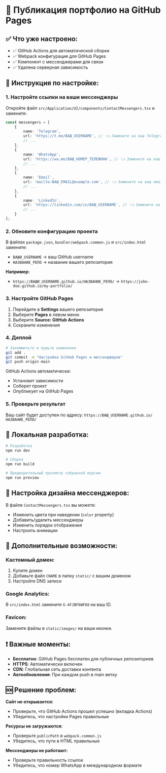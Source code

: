 # 🚀 Публикация портфолио на GitHub Pages

## ✅ Что уже настроено:

- ✅ GitHub Actions для автоматической сборки
- ✅ Webpack конфигурация для GitHub Pages
- ✅ Компонент с мессенджерами для связи
- ✅ Удалена серверная зависимость

## 📝 Инструкция по настройке:

### 1. **Настройте ссылки на ваши мессенджеры**

Откройте файл `src/Application/UI/components/ContactMessengers.tsx` и замените:

```typescript
const messengers = [
    {
        name: 'Telegram',
        url: 'https://t.me/ВАШ_USERNAME', // 👈 Замените на ваш Telegram
        // ...
    },
    {
        name: 'WhatsApp',
        url: 'https://wa.me/ВАШ_НОМЕР_ТЕЛЕФОНА', // 👈 Замените на ваш номер (формат: 79001234567)
        // ...
    },
    {
        name: 'Email',
        url: 'mailto:ВАШ_EMAIL@example.com', // 👈 Замените на ваш email
        // ...
    },
    {
        name: 'LinkedIn',
        url: 'https://linkedin.com/in/ВАШ_USERNAME', // 👈 Замените на ваш LinkedIn
        // ...
    }
];
```

### 2. **Обновите конфигурацию проекта**

В файлах `package.json`, `bundler/webpack.common.js` и `src/index.html` замените:

- `ВАШИ_USERNAME` → ваш GitHub username
- `НАЗВАНИЕ_РЕПО` → название вашего репозитория

**Например:**
- `https://ВАШИ_USERNAME.github.io/НАЗВАНИЕ_РЕПО/` → `https://john-doe.github.io/my-portfolio/`

### 3. **Настройте GitHub Pages**

1. Перейдите в **Settings** вашего репозитория
2. Выберите **Pages** в левом меню
3. Выберите **Source: GitHub Actions**
4. Сохраните изменения

### 4. **Деплой**

```bash
# Закоммитьте и пушьте изменения
git add .
git commit -m "Настройка GitHub Pages и мессенджеров"
git push origin main
```

GitHub Actions автоматически:
- Установит зависимости
- Соберет проект
- Опубликует на GitHub Pages

### 5. **Проверьте результат**

Ваш сайт будет доступен по адресу:
`https://ВАШ_USERNAME.github.io/НАЗВАНИЕ_РЕПО/`

## 🔧 Локальная разработка:

```bash
# Разработка
npm run dev

# Сборка
npm run build

# Предварительный просмотр собранной версии
npm run preview
```

## 🎨 Настройка дизайна мессенджеров:

В файле `ContactMessengers.tsx` вы можете:
- Изменить цвета при наведении (`color` property)
- Добавить/удалить мессенджеры
- Изменить порядок отображения
- Настроить анимации

## 🌟 Дополнительные возможности:

### Кастомный домен:
1. Купите домен
2. Добавьте файл `CNAME` в папку `static/` с вашим доменом
3. Настройте DNS записи

### Google Analytics:
В `src/index.html` замените `G-4FJBF6WF60` на ваш ID.

### Favicon:
Замените файлы в `static/images/` на ваши иконки.

## ❗ Важные моменты:

- **Бесплатно**: GitHub Pages бесплатен для публичных репозиториев
- **HTTPS**: Автоматически включен
- **CDN**: Глобальная сеть доставки контента
- **Автообновления**: При каждом push в main ветку

## 🆘 Решение проблем:

**Сайт не открывается:**
- Проверьте, что GitHub Actions прошел успешно (вкладка Actions)
- Убедитесь, что настройки Pages правильные

**Ресурсы не загружаются:**
- Проверьте `publicPath` в `webpack.common.js`
- Убедитесь, что пути в HTML правильные

**Мессенджеры не работают:**
- Проверьте правильность ссылок
- Убедитесь, что номер WhatsApp в международном формате